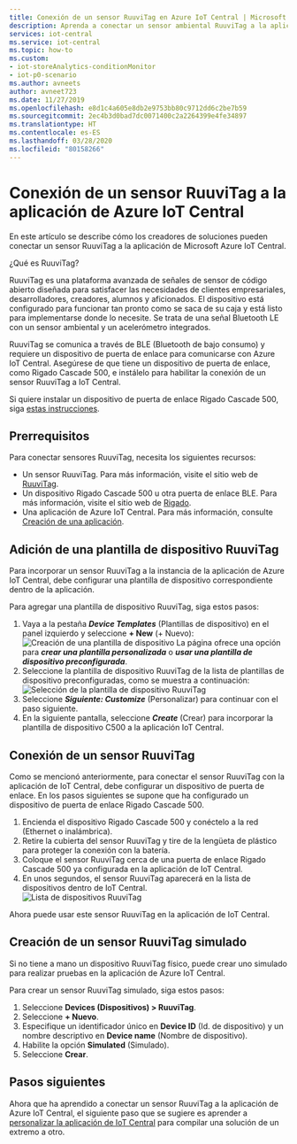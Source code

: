 ```yaml
---
title: Conexión de un sensor RuuviTag en Azure IoT Central | Microsoft Docs
description: Aprenda a conectar un sensor ambiental RuuviTag a la aplicación de IoT Central.
services: iot-central
ms.service: iot-central
ms.topic: how-to
ms.custom:
- iot-storeAnalytics-conditionMonitor
- iot-p0-scenario
ms.author: avneets
author: avneet723
ms.date: 11/27/2019
ms.openlocfilehash: e8d1c4a605e8db2e9753bb80c9712dd6c2be7b59
ms.sourcegitcommit: 2ec4b3d0bad7dc0071400c2a2264399e4fe34897
ms.translationtype: HT
ms.contentlocale: es-ES
ms.lasthandoff: 03/28/2020
ms.locfileid: "80158266"
---
```

# <a name="connect-a-ruuvitag-sensor-to-your-azure-iot-central-application"></a>Conexión de un sensor RuuviTag a la aplicación de Azure IoT Central

En este artículo se describe cómo los creadores de soluciones pueden conectar un sensor RuuviTag a la aplicación de Microsoft Azure IoT Central.

¿Qué es RuuviTag?

RuuviTag es una plataforma avanzada de señales de sensor de código abierto diseñada para satisfacer las necesidades de clientes empresariales, desarrolladores, creadores, alumnos y aficionados. El dispositivo está configurado para funcionar tan pronto como se saca de su caja y está listo para implementarse donde lo necesite. Se trata de una señal Bluetooth LE con un sensor ambiental y un acelerómetro integrados.

RuuviTag se comunica a través de BLE (Bluetooth de bajo consumo) y requiere un dispositivo de puerta de enlace para comunicarse con Azure IoT Central. Asegúrese de que tiene un dispositivo de puerta de enlace, como Rigado Cascade 500, e instálelo para habilitar la conexión de un sensor RuuviTag a IoT Central.

Si quiere instalar un dispositivo de puerta de enlace Rigado Cascade 500, siga [estas instrucciones](./howto-connect-rigado-cascade-500.md).

## <a name="prerequisites"></a>Prerrequisitos

Para conectar sensores RuuviTag, necesita los siguientes recursos:

* Un sensor RuuviTag. Para más información, visite el sitio web de [RuuviTag](https://ruuvi.com/).
* Un dispositivo Rigado Cascade 500 u otra puerta de enlace BLE. Para más información, visite el sitio web de [Rigado](https://www.rigado.com/).
* Una aplicación de Azure IoT Central. Para más información, consulte [Creación de una aplicación](./quick-deploy-iot-central.md).

## <a name="add-a-ruuvitag-device-template"></a>Adición de una plantilla de dispositivo RuuviTag

Para incorporar un sensor RuuviTag a la instancia de la aplicación de Azure IoT Central, debe configurar una plantilla de dispositivo correspondiente dentro de la aplicación.

Para agregar una plantilla de dispositivo RuuviTag, siga estos pasos:

1. Vaya a la pestaña ***Device Templates*** (Plantillas de dispositivo) en el panel izquierdo y seleccione **+ New** (+ Nuevo):  ![Creación de una plantilla de dispositivo](./media/howto-connect-ruuvi/devicetemplate-new.png) La página ofrece una opción para ***crear una plantilla personalizada*** o ***usar una plantilla de dispositivo preconfigurada***.
1. Seleccione la plantilla de dispositivo RuuviTag de la lista de plantillas de dispositivo preconfiguradas, como se muestra a continuación:  ![Selección de la plantilla de dispositivo RuuviTag](./media/howto-connect-ruuvi/devicetemplate-preconfigured.png)
1. Seleccione ***Siguiente: Customize*** (Personalizar) para continuar con el paso siguiente.
1. En la siguiente pantalla, seleccione ***Create*** (Crear) para incorporar la plantilla de dispositivo C500 a la aplicación IoT Central.

## <a name="connect-a-ruuvitag-sensor"></a>Conexión de un sensor RuuviTag

Como se mencionó anteriormente, para conectar el sensor RuuviTag con la aplicación de IoT Central, debe configurar un dispositivo de puerta de enlace. En los pasos siguientes se supone que ha configurado un dispositivo de puerta de enlace Rigado Cascade 500.  

1. Encienda el dispositivo Rigado Cascade 500 y conéctelo a la red (Ethernet o inalámbrica).
1. Retire la cubierta del sensor RuuviTag y tire de la lengüeta de plástico para proteger la conexión con la batería.
1. Coloque el sensor RuuviTag cerca de una puerta de enlace Rigado Cascade 500 ya configurada en la aplicación de IoT Central.
1. En unos segundos, el sensor RuuviTag aparecerá en la lista de dispositivos dentro de IoT Central.  
    ![Lista de dispositivos RuuviTag](./media/howto-connect-ruuvi/ruuvi-devicelist.png)

Ahora puede usar este sensor RuuviTag en la aplicación de IoT Central.  

## <a name="create-a-simulated-ruuvitag"></a>Creación de un sensor RuuviTag simulado

Si no tiene a mano un dispositivo RuuviTag físico, puede crear uno simulado para realizar pruebas en la aplicación de Azure IoT Central.

Para crear un sensor RuuviTag simulado, siga estos pasos:

1. Seleccione **Devices (Dispositivos) > RuuviTag**.
1. Seleccione **+ Nuevo**.
1. Especifique un identificador único en **Device ID** (Id. de dispositivo) y un nombre descriptivo en **Device name** (Nombre de dispositivo).  
1. Habilite la opción **Simulated** (Simulado).
1. Seleccione **Crear**.  

## <a name="next-steps"></a>Pasos siguientes

Ahora que ha aprendido a conectar un sensor RuuviTag a la aplicación de Azure IoT Central, el siguiente paso que se sugiere es aprender a [personalizar la aplicación de IoT Central](../retail/tutorial-in-store-analytics-customize-dashboard-pnp.md) para compilar una solución de un extremo a otro.
